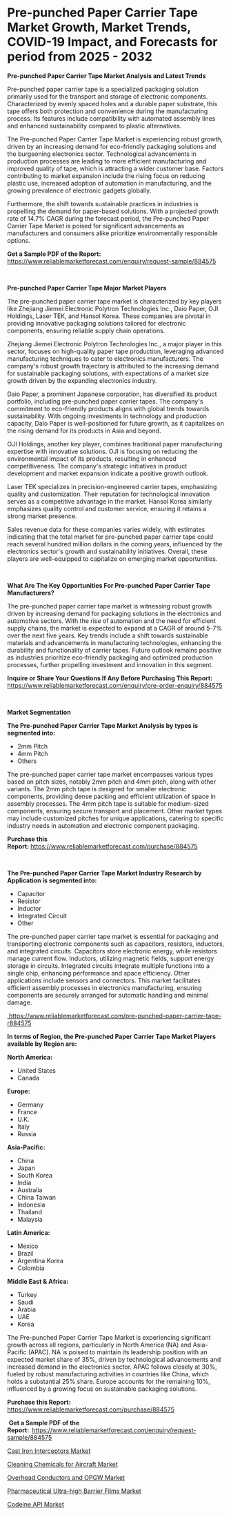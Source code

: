 <p><h1>Pre-punched Paper Carrier Tape Market Growth, Market Trends, COVID-19 Impact, and Forecasts for period from 2025 - 2032</h1></p><p><strong>Pre-punched Paper Carrier Tape Market Analysis and Latest Trends</strong></p>
<p><p>Pre-punched paper carrier tape is a specialized packaging solution primarily used for the transport and storage of electronic components. Characterized by evenly spaced holes and a durable paper substrate, this tape offers both protection and convenience during the manufacturing process. Its features include compatibility with automated assembly lines and enhanced sustainability compared to plastic alternatives.</p><p>The Pre-punched Paper Carrier Tape Market is experiencing robust growth, driven by an increasing demand for eco-friendly packaging solutions and the burgeoning electronics sector. Technological advancements in production processes are leading to more efficient manufacturing and improved quality of tape, which is attracting a wider customer base. Factors contributing to market expansion include the rising focus on reducing plastic use, increased adoption of automation in manufacturing, and the growing prevalence of electronic gadgets globally.</p><p>Furthermore, the shift towards sustainable practices in industries is propelling the demand for paper-based solutions. With a projected growth rate of 14.7% CAGR during the forecast period, the Pre-punched Paper Carrier Tape Market is poised for significant advancements as manufacturers and consumers alike prioritize environmentally responsible options.</p></p>
<p><strong>Get a Sample PDF of the Report:&nbsp;</strong> <a href="https://www.reliablemarketforecast.com/enquiry/request-sample/884575?utm_campaign=1834&utm_medium=2&utm_source=Github&utm_content=ia&utm_term=02042025&utm_id=pre-punched-paper-carrier-tape">https://www.reliablemarketforecast.com/enquiry/request-sample/884575</a></p>
<p>&nbsp;</p>
<p><strong>Pre-punched Paper Carrier Tape Major Market Players</strong></p>
<p><p>The pre-punched paper carrier tape market is characterized by key players like Zhejiang Jiemei Electronic Polytron Technologies Inc., Daio Paper, OJI Holdings, Laser TEK, and Hansol Korea. These companies are pivotal in providing innovative packaging solutions tailored for electronic components, ensuring reliable supply chain operations.</p><p>Zhejiang Jiemei Electronic Polytron Technologies Inc., a major player in this sector, focuses on high-quality paper tape production, leveraging advanced manufacturing techniques to cater to electronics manufacturers. The company's robust growth trajectory is attributed to the increasing demand for sustainable packaging solutions, with expectations of a market size growth driven by the expanding electronics industry.</p><p>Daio Paper, a prominent Japanese corporation, has diversified its product portfolio, including pre-punched paper carrier tapes. The company's commitment to eco-friendly products aligns with global trends towards sustainability. With ongoing investments in technology and production capacity, Daio Paper is well-positioned for future growth, as it capitalizes on the rising demand for its products in Asia and beyond.</p><p>OJI Holdings, another key player, combines traditional paper manufacturing expertise with innovative solutions. OJI is focusing on reducing the environmental impact of its products, resulting in enhanced competitiveness. The company's strategic initiatives in product development and market expansion indicate a positive growth outlook.</p><p>Laser TEK specializes in precision-engineered carrier tapes, emphasizing quality and customization. Their reputation for technological innovation serves as a competitive advantage in the market. Hansol Korea similarly emphasizes quality control and customer service, ensuring it retains a strong market presence.</p><p>Sales revenue data for these companies varies widely, with estimates indicating that the total market for pre-punched paper carrier tape could reach several hundred million dollars in the coming years, influenced by the electronics sector's growth and sustainability initiatives. Overall, these players are well-equipped to capitalize on emerging market opportunities.</p></p>
<p>&nbsp;</p>
<p><strong>What Are The Key Opportunities For Pre-punched Paper Carrier Tape Manufacturers?</strong></p>
<p><p>The pre-punched paper carrier tape market is witnessing robust growth driven by increasing demand for packaging solutions in the electronics and automotive sectors. With the rise of automation and the need for efficient supply chains, the market is expected to expand at a CAGR of around 5-7% over the next five years. Key trends include a shift towards sustainable materials and advancements in manufacturing technologies, enhancing the durability and functionality of carrier tapes. Future outlook remains positive as industries prioritize eco-friendly packaging and optimized production processes, further propelling investment and innovation in this segment.</p></p>
<p><strong>Inquire or Share Your Questions If Any Before Purchasing This Report:</strong> <a href="https://www.reliablemarketforecast.com/enquiry/pre-order-enquiry/884575?utm_campaign=1834&utm_medium=2&utm_source=Github&utm_content=ia&utm_term=02042025&utm_id=pre-punched-paper-carrier-tape">https://www.reliablemarketforecast.com/enquiry/pre-order-enquiry/884575</a></p>
<p>&nbsp;</p>
<p><strong>Market Segmentation</strong></p>
<p><strong>The Pre-punched Paper Carrier Tape Market Analysis by types is segmented into:</strong></p>
<p><ul><li>2mm Pitch</li><li>4mm Pitch</li><li>Others</li></ul></p>
<p><p>The pre-punched paper carrier tape market encompasses various types based on pitch sizes, notably 2mm pitch and 4mm pitch, along with other variants. The 2mm pitch tape is designed for smaller electronic components, providing dense packing and efficient utilization of space in assembly processes. The 4mm pitch tape is suitable for medium-sized components, ensuring secure transport and placement. Other market types may include customized pitches for unique applications, catering to specific industry needs in automation and electronic component packaging.</p></p>
<p><strong>Purchase this Report:&nbsp;</strong><a href="https://www.reliablemarketforecast.com/purchase/884575?utm_campaign=1834&utm_medium=2&utm_source=Github&utm_content=ia&utm_term=02042025&utm_id=pre-punched-paper-carrier-tape">https://www.reliablemarketforecast.com/purchase/884575</a></p>
<p>&nbsp;</p>
<p><strong>The Pre-punched Paper Carrier Tape Market Industry Research by Application is segmented into:</strong></p>
<p><ul><li>Capacitor</li><li>Resistor</li><li>Inductor</li><li>Integrated Circuit</li><li>Other</li></ul></p>
<p><p>The pre-punched paper carrier tape market is essential for packaging and transporting electronic components such as capacitors, resistors, inductors, and integrated circuits. Capacitors store electronic energy, while resistors manage current flow. Inductors, utilizing magnetic fields, support energy storage in circuits. Integrated circuits integrate multiple functions into a single chip, enhancing performance and space efficiency. Other applications include sensors and connectors. This market facilitates efficient assembly processes in electronics manufacturing, ensuring components are securely arranged for automatic handling and minimal damage.</p></p>
<p><a href="https://www.reliablemarketforecast.com/pre-punched-paper-carrier-tape-r884575?utm_campaign=1834&utm_medium=2&utm_source=Github&utm_content=ia&utm_term=02042025&utm_id=pre-punched-paper-carrier-tape">&nbsp;https://www.reliablemarketforecast.com/pre-punched-paper-carrier-tape-r884575</a></p>
<p><strong>In terms of Region, the Pre-punched Paper Carrier Tape Market Players available by Region are:</strong></p>
<p>
    <p> <strong> North America: </strong>
        <ul>
            <li>United States</li>
            <li>Canada</li>
        </ul>
        </p> 
    <p> <strong> Europe: </strong>
        <ul>
            <li>Germany</li>
            <li>France</li>
            <li>U.K.</li>
            <li>Italy</li>
            <li>Russia</li>
        </ul>
        </p> 
    <p> <strong> Asia-Pacific: </strong>
        <ul>
            <li>China</li>
            <li>Japan</li>
            <li>South Korea</li>
            <li>India</li>
            <li>Australia</li>
            <li>China Taiwan</li>
            <li>Indonesia</li>
            <li>Thailand</li>
            <li>Malaysia</li>
        </ul>
        </p> 
    <p> <strong> Latin America: </strong>
        <ul>
            <li>Mexico</li>
            <li>Brazil</li>
            <li>Argentina Korea</li>
            <li>Colombia</li>
        </ul>
        </p> 
    <p> <strong> Middle East & Africa: </strong>
        <ul>
            <li>Turkey</li>
            <li>Saudi</li>
            <li>Arabia</li>
            <li>UAE</li>
            <li>Korea</li>
        </ul>
    </p>
    </p>
<p><p>The Pre-punched Paper Carrier Tape Market is experiencing significant growth across all regions, particularly in North America (NA) and Asia-Pacific (APAC). NA is poised to maintain its leadership position with an expected market share of 35%, driven by technological advancements and increased demand in the electronics sector. APAC follows closely at 30%, fueled by robust manufacturing activities in countries like China, which holds a substantial 25% share. Europe accounts for the remaining 10%, influenced by a growing focus on sustainable packaging solutions.</p></p>
<p><strong>Purchase this Report: </strong><a href="https://www.reliablemarketforecast.com/purchase/884575?utm_campaign=1834&utm_medium=2&utm_source=Github&utm_content=ia&utm_term=02042025&utm_id=pre-punched-paper-carrier-tape">https://www.reliablemarketforecast.com/purchase/884575</a></p>
<p>&nbsp;<strong>Get a Sample PDF of the Report:&nbsp;&nbsp;</strong><a href="https://www.reliablemarketforecast.com/enquiry/request-sample/884575?utm_campaign=1834&utm_medium=2&utm_source=Github&utm_content=ia&utm_term=02042025&utm_id=pre-punched-paper-carrier-tape">https://www.reliablemarketforecast.com/enquiry/request-sample/884575</a></p>
<p><strong></strong></p>
<p><p><a href="https://github.com/keehnkaesssi/Market-Research-Report-List-1/blob/main/cast-iron-interceptors-market.md?utm_campaign=1834&utm_medium=2&utm_source=Github&utm_content=ia&utm_term=02042025&utm_id=pre-punched-paper-carrier-tape">Cast Iron Interceptors Market</a></p><p><a href="https://github.com/tigoryemm/Market-Research-Report-List-1/blob/main/cleaning-chemicals-for-aircraft-market.md?utm_campaign=1834&utm_medium=2&utm_source=Github&utm_content=ia&utm_term=02042025&utm_id=pre-punched-paper-carrier-tape">Cleaning Chemicals for Aircraft Market</a></p><p><a href="https://github.com/djoeamakeh/Market-Research-Report-List-1/blob/main/overhead-conductors-and-opgw-market.md?utm_campaign=1834&utm_medium=2&utm_source=Github&utm_content=ia&utm_term=02042025&utm_id=pre-punched-paper-carrier-tape">Overhead Conductors and OPGW Market</a></p><p><a href="https://github.com/negrocybul4w/Market-Research-Report-List-1/blob/main/pharmaceutical-ultra-high-barrier-films-market.md?utm_campaign=1834&utm_medium=2&utm_source=Github&utm_content=ia&utm_term=02042025&utm_id=pre-punched-paper-carrier-tape">Pharmaceutical Ultra-high Barrier Films Market</a></p><p><a href="https://github.com/landtmman/Market-Research-Report-List-1/blob/main/codeine-api-market.md?utm_campaign=1834&utm_medium=2&utm_source=Github&utm_content=ia&utm_term=02042025&utm_id=pre-punched-paper-carrier-tape">Codeine API Market</a></p></p>